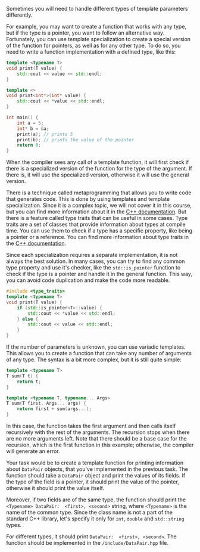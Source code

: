 Sometimes you will need to handle different types of template parameters differently. 

For example, you may want to create a function that works with any type, but if the type is a pointer, you want to follow an alternative way. Fortunately, you can use template specialization to create a special version of the function for pointers, as well as for any other type. To do so, you need to write a function implementation with a defined type, like this:
```cpp
template <typename T>
void print(T value) {
    std::cout << value << std::endl;
}

template <>
void print<int*>(int* value) {
    std::cout << *value << std::endl;
}

int main() {
    int a = 5;
    int* b = &a;
    print(a); // prints 5
    print(b); // prints the value of the pointer
    return 0;
}
```

When the compiler sees any call of a template function, it will first check if there is a specialized version of the function for the type of the argument. If there is, it will use the specialized version, otherwise it will use the general version.

There is a technique called metaprogramming that allows you to write code that generates code. This is done by using templates and template specialization. Since it is a complex topic, we will not cover it in this course, but you can find more information about it in the [C++ documentation](https://en.cppreference.com/w/cpp/meta). But there is a feature called type traits that can be useful in some cases. Type traits are a set of classes that provide information about types at compile time. You can use them to check if a type has a specific property, like being a pointer or a reference. You can find more information about type traits in the [C++ documentation](https://en.cppreference.com/w/cpp/header/type_traits).

Since each specialization requires a separate implementation, it is not always the best solution. In many cases, you can try to find any common type property and use it's checker, like the `std::is_pointer` function to check if the type is a pointer and handle it in the general function. This way, you can avoid code duplication and make the code more readable.
```cpp
#include <type_traits>
template <typename T>
void print(T value) {
    if (std::is_pointer<T>::value) {
        std::cout << *value << std::endl;
    } else {
        std::cout << value << std::endl;
    }
}
```

If the number of parameters is unknown, you can use variadic templates. This allows you to create a function that can take any number of arguments of any type. The syntax is a bit more complex, but it is still quite simple:
```cpp
template <typename T>
T sum(T t) {
    return t;
}

template <typename T, typename... Args>
T sum(T first, Args... args) {
    return first + sum(args...);
}
```
In this case, the function takes the first argument and then calls itself recursively with the rest of the arguments. The recursion stops when there are no more arguments left. Note that there should be a base case for the recursion, which is the first function in this example; otherwise, the compiler will generate an error.

Your task would be to create a template function for printing information about `DataPair` objects, that you've implemented in the previous task. The function should take a `DataPair` object and print the values of its fields. If the type of the field is a pointer, it should print the value of the pointer, otherwise it should print the value itself. 

Moreover, if two fields are of the same type, the function should print the `<Typename> DataPair:  <first>, <second>` string, where `<Typename>` is the name of the common type. Since the class name is not a part of the standard C++ library, let's specify it only for `int`, `double` and `std::string` types.

For different types, it should print `DataPair:  <first>, <second>`. The function should be implemented in the `/include/DataPair.hpp` file.



